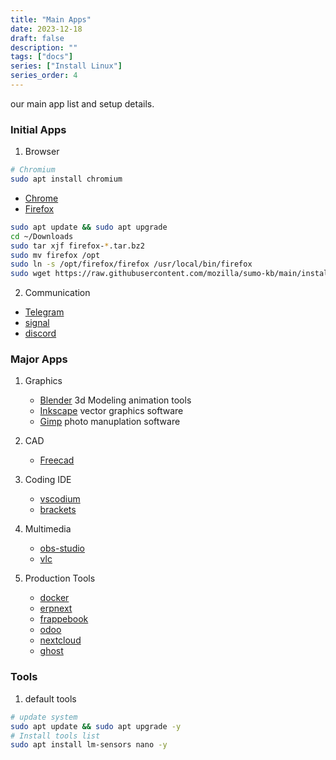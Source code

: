 ```yaml
---
title: "Main Apps"
date: 2023-12-18
draft: false
description: ""
tags: ["docs"]
series: ["Install Linux"]
series_order: 4
---
```


our main app list and setup details.

### Initial Apps

1. Browser

 ```bash
 # Chromium 
 sudo apt install chromium
 ```
- [Chrome](https://www.google.com/chrome/)
- [Firefox](https://www.mozilla.org/en-US/firefox/all/#product-desktop-release)
``` bash
sudo apt update && sudo apt upgrade
cd ~/Downloads
sudo tar xjf firefox-*.tar.bz2
sudo mv firefox /opt
sudo ln -s /opt/firefox/firefox /usr/local/bin/firefox
sudo wget https://raw.githubusercontent.com/mozilla/sumo-kb/main/install-firefox-linux/firefox.desktop -P /usr/local/share/applications
```

2. Communication
 - [Telegram](https://telegram.org/apps)
 - [signal](https://signal.org/download/)
 - [discord](https://discord.com/download)


### Major Apps

1. Graphics
    - [Blender]() 3d Modeling animation tools
    - [Inkscape]() vector graphics software
    - [Gimp]() photo manuplation software

1. CAD

    - [Freecad]()

1. Coding IDE

    - [vscodium]()
    - [brackets](https://brackets.io/)


1. Multimedia 

    - [obs-studio]()
    - [vlc]()


1. Production Tools

    - [docker]()
    - [erpnext]()
    - [frappebook]()
    - [odoo]()
    - [nextcloud]()
    - [ghost]()


### Tools

1. default tools

```bash
# update system
sudo apt update && sudo apt upgrade -y
# Install tools list
sudo apt install lm-sensors nano -y

```





